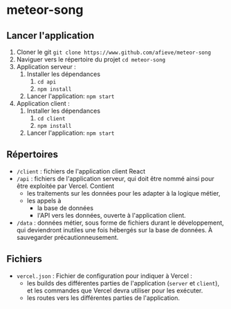 # meteor-song

## Lancer l'application
1. Cloner le git `git clone https://www.github.com/afieve/meteor-song`
2. Naviguer vers le répertoire du projet `cd meteor-song` 
2. Application serveur :
    1. Installer les dépendances 
        1. `cd api` 
        2. `npm install`
    2. Lancer l'application: `npm start` 
3. Application client :
    1. Installer les dépendances 
        1. `cd client` 
        2. `npm install`
    2. Lancer l'application: `npm start` 
    
## Répertoires
- `/client` : fichiers de l'application client React
- `/api` : fichiers de l'application serveur, qui doit être nommé ainsi pour être exploitée par Vercel. Contient 
    - les traitements sur les données pour les adapter à la logique métier, 
    - les appels à 
        - la base de données
        - l'API vers les données, ouverte à l'application client.
- `/data` : données métier, sous forme de fichiers durant le développement, qui deviendront inutiles une fois hébergés sur la base de données. À sauvegarder précautionneusement.

## Fichiers
- `vercel.json` : Fichier de configuration pour indiquer à Vercel :
    - les builds des différentes parties de l'application (`server` et `client`), et les commandes que Vercel devra utiliser pour les exécuter.
    - les routes vers les différentes parties de l'application.

